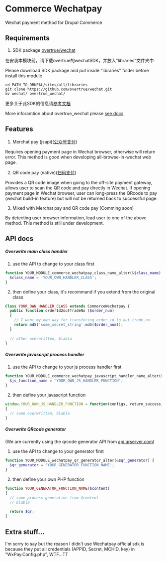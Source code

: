 Commerce Wechatpay
==============

Wechat payment method for Drupal Commerce

## Requirements

1. SDK package [overtrue/wechat](https://github.com/overtrue/wechat)

  在安装本模块前，请下载overtrue的wechatSDK，并放入"libraries"文件夹中
  
  Please download SDK package and put inside "libraries" folder before install this module

  ```shell
  cd PATH_TO_DRUPAL/sites/all/libraries
  git clone https://github.com/overtrue/wechat.git
  mv wechat/ overtrue_wechat/
  ```
  
  更多关于此SDK的信息请[参考文档](https://github.com/overtrue/wechat/wiki/%E5%BE%AE%E4%BF%A1%E6%94%AF%E4%BB%98)
  
  More inforamtion about overtrue_wechat please [see docs](https://github.com/overtrue/wechat/wiki/%E5%BE%AE%E4%BF%A1%E6%94%AF%E4%BB%98)

## Features

1. Merchat pay (jsapi)([公众号支付](https://pay.weixin.qq.com/wiki/doc/api/jsapi.php?chapter=7_1))

  Requires opening payment page in Wechat browser, otherwise will return error. This method is good when developing all-browse-in-wechat web page.

2. QR code pay (native)([扫码支付](https://pay.weixin.qq.com/wiki/doc/api/native.php?chapter=6_1))

  Provides a QR code image when going to the off-site payment gateway, allows user to scan the QR code and pay directly in Wechat. If opening payment page in Wechat browser, user can long-press the QRcode to pay (wechat build-in feature) but will not be returned back to successful page.
  
3. Mixed with Merchat pay and QR code pay (Comming soon)
  
  By detecting user browser information, lead user to one of the above method. This method is still under development.

## API docs

##### Overwrite main class handler
  
  1. use the API to change to your class first
  ```php
  function YOUR_MODULE_commerce_wechatpay_class_name_alter(&$class_name) {
    $class_name = 'YOUR_OWN_HANDLER_CLASS';
  }
  ```
  
  2. then define your class, it's recommand if you extend from the original class
  ```php
  Class YOUR_OWN_HANDLER_CLASS extends CommerceWechatpay {
    public function orderId2outTradeNo ($order_num)
    {
      // I want my own way for transfering order_id to out_trade_no
      return md5('some_secret_string'.md5($order_num));
    }
    
    // other overwritten, blabla
  }
  ```

##### Overwrite javascript process handler

  1. use the API to change to your js process handler first
  ```php
  function YOUR_MODULE_commerce_wechatpay_javascript_handler_name_alter(&$js_function_name) {
    $js_function_name = 'YOUR_OWN_JS_HANDLER_FUNCTION';
  }
  ```
  
  2. then define your javascript function
  ```js
  window.YOUR_OWN_JS_HANDLER_FUNCTION = function(configs, return_success_url, return_failure_url)
  {
    // some overwritten, blabla
  }
  ```

##### Overwrite QRcode generator

  (We are currently using the qrcode generator API from [api.qrserver.com](https://qrserver.com))

  1. use the API to change to your generator first
  ```php
  function YOUR_MODULE_wechatpay_qr_generator_alter(&$qr_generator) {
    $qr_generator = 'YOUR_GENERATOR_FUNCTION_NAME';
  }
  ```
  
  2. then define your own PHP function
  ```php
  function YOUR_GENERATOR_FUNCTION_NAME($content)
  {
    // some process generation from $content
    // blabla
    
    return $qr;
  }
  ```

## Extra stuff...

I'm sorry to say but the reason I didn't use Wechatpay official sdk is because they put all credentials (APPID, Secret, MCHID, key) in "WxPay.Config.php", WTF...TT
